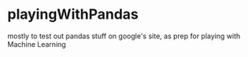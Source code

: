 # playingWithPandas
mostly to test out pandas stuff on google's site, as prep for playing with Machine Learning
